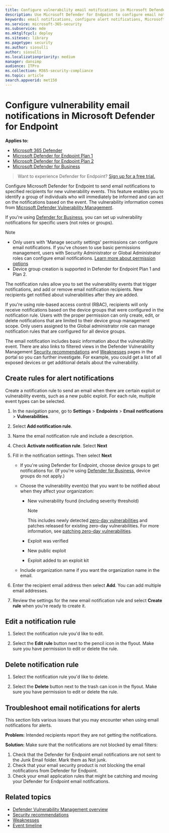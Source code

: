 ```yaml
---
title: Configure vulnerability email notifications in Microsoft Defender for Endpoint
description: Use Microsoft Defender for Endpoint to configure email notification settings for vulnerability events.
keywords: email notifications, configure alert notifications, Microsoft Defender for Endpoint, Microsoft Defender for Endpoint notifications, Microsoft Defender for Endpoint alerts, windows enterprise, windows education
ms.service: microsoft-365-security
ms.subservice: mde
ms.mktglfcycl: deploy
ms.sitesec: library
ms.pagetype: security
ms.author: siosulli
author: siosulli
ms.localizationpriority: medium
manager: dansimp
audience: ITPro
ms.collection: M365-security-compliance 
ms.topic: article
search.appverid: met150
---
```


# Configure vulnerability email notifications in Microsoft Defender for Endpoint

**Applies to:**
- [Microsoft 365 Defender](https://go.microsoft.com/fwlink/?linkid=2118804)
- [Microsoft Defender for Endpoint Plan 1](https://go.microsoft.com/fwlink/p/?linkid=2154037)
- [Microsoft Defender for Endpoint Plan 2](https://go.microsoft.com/fwlink/p/?linkid=2154037)
- [Microsoft Defender for Business](../defender-business/mdb-overview.md)

> Want to experience Defender for Endpoint? [Sign up for a free trial.](https://signup.microsoft.com/create-account/signup?products=7f379fee-c4f9-4278-b0a1-e4c8c2fcdf7e&ru=https://aka.ms/MDEp2OpenTrial?ocid=docs-wdatp-emailconfig-abovefoldlink)

Configure Microsoft Defender for Endpoint to send email notifications to specified recipients for new vulnerability events. This feature enables you to identify a group of individuals who will immediately be informed and can act on the notifications based on the event. The vulnerability information comes from [Microsoft Defender Vulnerability Management](next-gen-threat-and-vuln-mgt.md).

If you're using [Defender for Business](../defender-business/mdb-overview.md), you can set up vulnerability notifications for specific users (not roles or groups).

> [!NOTE]
> - Only users with 'Manage security settings' permissions can configure email notifications. If you've chosen to use basic permissions management, users with Security Administrator or Global Administrator roles can configure email notifications. [Learn more about permission options](user-roles.md)
> - Device group creation is supported in Defender for Endpoint Plan 1 and Plan 2.

The notification rules allow you to set the vulnerability events that trigger notifications, and add or remove email notification recipients. New recipients get notified about vulnerabilities after they are added.

If you're using role-based access control (RBAC), recipients will only receive notifications based on the device groups that were configured in the notification rule. Users with the proper permission can only create, edit, or delete notifications that are limited to their device group management scope. Only users assigned to the Global administrator role can manage notification rules that are configured for all device groups.

The email notification includes basic information about the vulnerability event. There are also links to filtered views in the Defender Vulnerability Management [Security recommendations](tvm-security-recommendation.md) and [Weaknesses](tvm-weaknesses.md) pages in the portal so you can further investigate. For example, you could get a list of all exposed devices or get additional details about the vulnerability.

## Create rules for alert notifications

Create a notification rule to send an email when there are certain exploit or vulnerability events, such as a new public exploit. For each rule, multiple event types can be selected.

1. In the navigation pane, go to **Settings** \> **Endpoints** \> **Email notifications** \> **Vulnerabilities**.

2. Select **Add notification rule**.

3. Name the email notification rule and include a description.

4. Check **Activate notification rule**. Select **Next**

5. Fill in the notification settings. Then select **Next**

    - If you're using Defender for Endpoint, choose device groups to get notifications for. (If you're using [Defender for Business](../defender-business/mdb-overview.md), device groups do not apply.)
    - Choose the vulnerability event(s) that you want to be notified about when they affect your organization:
        - New vulnerability found (including severity threshold)

            > [!NOTE]
            > This includes newly detected [zero-day vulnerabilities](tvm-zero-day-vulnerabilities.md) and patches released for existing zero-day vulnerabilities. For more information, see [patching zero-day vulnerabilities](tvm-zero-day-vulnerabilities.md#patching-zero-day-vulnerabilities).

        - Exploit was verified
        - New public exploit
        - Exploit added to an exploit kit

    - Include organization name if you want the organization name in the email.

6. Enter the recipient email address then select **Add**. You can add multiple email addresses.

7. Review the settings for the new email notification rule and select **Create rule** when you're ready to create it.

## Edit a notification rule

1. Select the notification rule you'd like to edit.

2. Select the **Edit rule** button next to the pencil icon in the flyout. Make sure you have permission to edit or delete the rule.

## Delete notification rule

1. Select the notification rule you'd like to delete.

2. Select the **Delete** button next to the trash can icon in the flyout. Make sure you have permission to edit or delete the rule.

## Troubleshoot email notifications for alerts

This section lists various issues that you may encounter when using email notifications for alerts.

**Problem:** Intended recipients report they are not getting the notifications.

**Solution:** Make sure that the notifications are not blocked by email filters:

1. Check that the Defender for Endpoint email notifications are not sent to the Junk Email folder. Mark them as Not junk.
2. Check that your email security product is not blocking the email notifications from Defender for Endpoint.
3. Check your email application rules that might be catching and moving your Defender for Endpoint email notifications.

## Related topics

- [Defender Vulnerability Management overview](next-gen-threat-and-vuln-mgt.md)
- [Security recommendations](tvm-security-recommendation.md)
- [Weaknesses](tvm-weaknesses.md)
- [Event timeline](threat-and-vuln-mgt-event-timeline.md)
